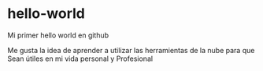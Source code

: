 # hello-world
Mi primer hello world en github

Me gusta la idea de aprender a utilizar
 las herramientas de la nube para que
Sean útiles en mi vida personal y
Profesional
